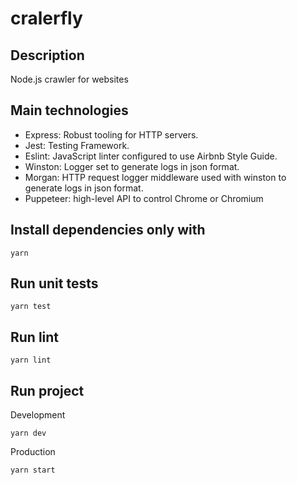 # cralerfly

## Description

Node.js crawler for websites

## Main technologies

- Express: Robust tooling for HTTP servers.
- Jest: Testing Framework.
- Eslint: JavaScript linter configured to use Airbnb Style Guide.
- Winston: Logger set to generate logs in json format.
- Morgan: HTTP request logger middleware used with winston to generate logs in json format.
- Puppeteer: high-level API to control Chrome or Chromium

## Install dependencies only with

```
yarn
```

## Run unit tests

```
yarn test
```

## Run lint

```
yarn lint
```

## Run project


Development
```
yarn dev
```

Production
```
yarn start
```
